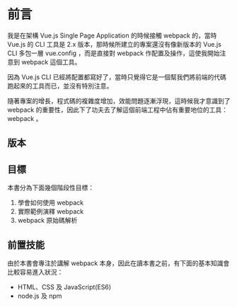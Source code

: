 # 前言

我是在架構 Vue.js Single Page Application 的時候接觸 webpack 的，當時 Vue.js 的 CLI 工具是 2.x 版本，那時候所建立的專案還沒有像新版本的 Vue.js CLI 多包一層 vue.config ，而是直接對 webpack 作配置及操作，這使我開始注意到 webpack 這個工具。

因為 Vue.js CLI 已經將配置都寫好了，當時只覺得它是一個幫我們將前端的代碼跑起來的工具而已，並沒有特別注意。

隨著專案的增長，程式碼的複雜度增加，效能問題逐漸浮現，這時候我才意識到了 webpack 的重要性，因此下了功夫去了解這個前端工程中佔有重要地位的工具： webpack 。

## 版本

## 目標

本書分為下面幾個階段性目標：

1. 學會如何使用 webpack
1. 實際範例演釋 webpack
1. webpack 原始碼解析

## 前置技能

由於本書會專注於講解 webpack 本身，因此在讀本書之前，有下面的基本知識會比較容易進入狀況：

- HTML、CSS 及 JavaScript(ES6)
- node.js 及 npm
